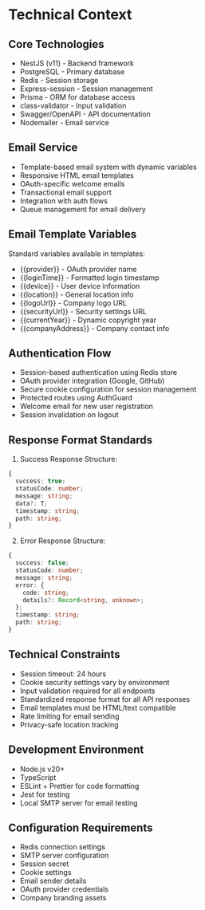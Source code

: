 # Technical Context

## Core Technologies
- NestJS (v11) - Backend framework
- PostgreSQL - Primary database
- Redis - Session storage
- Express-session - Session management
- Prisma - ORM for database access
- class-validator - Input validation
- Swagger/OpenAPI - API documentation
- Nodemailer - Email service

## Email Service
- Template-based email system with dynamic variables
- Responsive HTML email templates
- OAuth-specific welcome emails
- Transactional email support
- Integration with auth flows
- Queue management for email delivery

## Email Template Variables
Standard variables available in templates:
- {{provider}} - OAuth provider name
- {{loginTime}} - Formatted login timestamp
- {{device}} - User device information
- {{location}} - General location info
- {{logoUrl}} - Company logo URL
- {{securityUrl}} - Security settings URL
- {{currentYear}} - Dynamic copyright year
- {{companyAddress}} - Company contact info

## Authentication Flow
- Session-based authentication using Redis store
- OAuth provider integration (Google, GitHub)
- Secure cookie configuration for session management
- Protected routes using AuthGuard
- Welcome email for new user registration
- Session invalidation on logout

## Response Format Standards
1. Success Response Structure:
```typescript
{
  success: true;
  statusCode: number;
  message: string;
  data?: T;
  timestamp: string;
  path: string;
}
```

2. Error Response Structure:
```typescript
{
  success: false;
  statusCode: number;
  message: string;
  error: {
    code: string;
    details?: Record<string, unknown>;
  };
  timestamp: string;
  path: string;
}
```

## Technical Constraints
- Session timeout: 24 hours
- Cookie security settings vary by environment
- Input validation required for all endpoints
- Standardized response format for all API responses
- Email templates must be HTML/text compatible
- Rate limiting for email sending
- Privacy-safe location tracking

## Development Environment
- Node.js v20+
- TypeScript
- ESLint + Prettier for code formatting
- Jest for testing
- Local SMTP server for email testing

## Configuration Requirements
- Redis connection settings
- SMTP server configuration
- Session secret
- Cookie settings
- Email sender details
- OAuth provider credentials
- Company branding assets